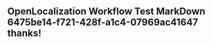 <properties
ms.topic="hero-topic1"
ms.test1="hero-topic"
ms.test2="test"/>

## OpenLocalization Workflow Test MarkDown 6475be14-f721-428f-a1c4-07969ac41647 thanks!
